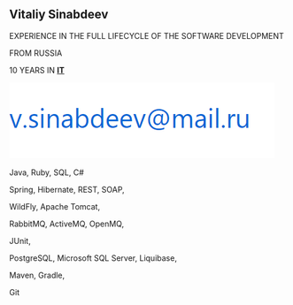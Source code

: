 ## Vitaliy Sinabdeev


EXPERIENCE IN THE FULL LIFECYCLE OF THE SOFTWARE DEVELOPMENT


FROM RUSSIA 



10 YEARS IN **[IT](https://en.wikipedia.org/wiki/Information_technology)**

 

![](m.png)



Java, Ruby, SQL, C#



Spring, Hibernate, REST, SOAP, 

WildFly, Apache Tomcat, 

RabbitMQ, ActiveMQ, OpenMQ,  

JUnit,

PostgreSQL, Microsoft SQL Server, Liquibase,

Maven, Gradle, 

Git 


